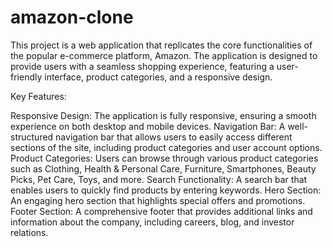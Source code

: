 # amazon-clone
This project is a web application that replicates the core functionalities of the popular e-commerce platform, Amazon. The application is designed to provide users with a seamless shopping experience, featuring a user-friendly interface, product categories, and a responsive design.

Key Features:

Responsive Design: The application is fully responsive, ensuring a smooth experience on both desktop and mobile devices.
Navigation Bar: A well-structured navigation bar that allows users to easily access different sections of the site, including product categories and user account options.
Product Categories: Users can browse through various product categories such as Clothing, Health & Personal Care, Furniture, Smartphones, Beauty Picks, Pet Care, Toys, and more.
Search Functionality: A search bar that enables users to quickly find products by entering keywords.
Hero Section: An engaging hero section that highlights special offers and promotions.
Footer Section: A comprehensive footer that provides additional links and information about the company, including careers, blog, and investor relations.
